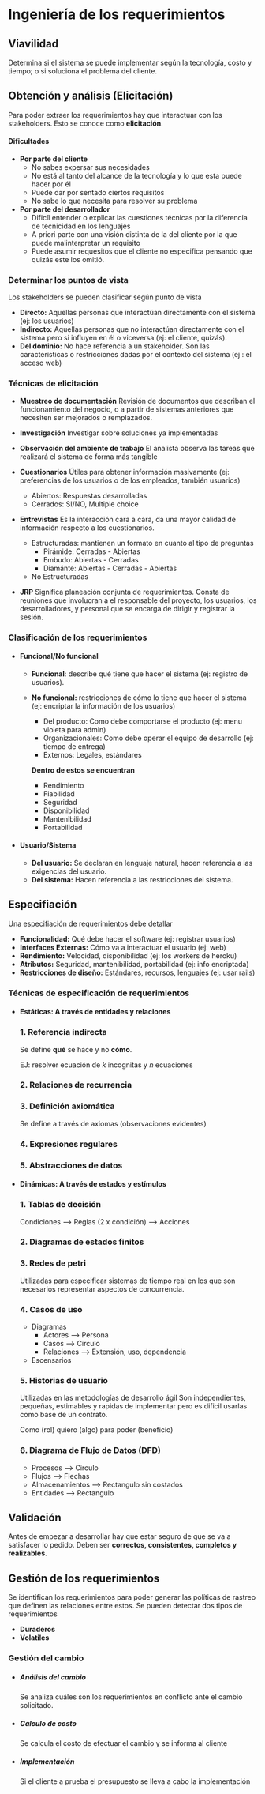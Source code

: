 

**Ingeniería de los requerimientos**
=======

## Viavilidad ##
Determina si el sistema se puede implementar según la tecnología, costo y tiempo; o si soluciona el problema del cliente.
## Obtención y análisis (Elicitación) ##
Para poder extraer los requerimientos hay que interactuar con los stakeholders. Esto se conoce como **elicitación**.
#### Dificultades

- **Por parte del cliente**
    - No sabes expersar sus necesidades
    - No está al tanto del alcance de la tecnología y lo que esta puede hacer por él
    - Puede dar por sentado ciertos requisitos
    - No sabe lo que necesita para resolver su problema
- **Por parte del desarrollador**
    - Dificíl entender o explicar las cuestiones técnicas por la diferencia de tecnicidad en los lenguajes
    - A priori parte con una visión distinta de la del cliente por la que puede malinterpretar un requisito
    - Puede asumir requesitos que el cliente no especifica pensando que quizás este los omitió.

### Determinar los puntos de vista
Los stakeholders se pueden clasificar según punto de vista
- **Directo:** Aquellas personas que interactúan directamente con el sistema (ej: los usuarios)
- **Indirecto:** Aquellas personas que no interactúan directamente con el sistema pero si influyen en él o viceversa (ej: el cliente, quizás).
- **Del dominio:** No hace referencia a un stakeholder. Son las características o restricciones dadas por el contexto del sistema (ej : el acceso web)

### Técnicas de elicitación

- **Muestreo de documentación**
Revisión de documentos que describan el funcionamiento del negocio, o a partir de sistemas anteriores que necesiten ser mejorados o remplazados.

- **Investigación**
Investigar sobre soluciones ya implementadas

- **Observación del ambiente de trabajo**
El analista observa las tareas que realizará el sistema de forma más tangible

- **Cuestionarios**
Útiles para obtener información masivamente (ej: preferencias de los usuarios o de
los empleados, también usuarios)
    - Abiertos: Respuestas desarrolladas
    - Cerrados: SI/NO, Multiple choice

- **Entrevistas**
Es la interacción cara a cara, da una mayor calidad de información respecto a los cuestionarios.
    -   Estructuradas: mantienen un formato en cuanto al tipo de preguntas
        - Pirámide: Cerradas - Abiertas
        - Embudo: Abiertas - Cerradas
        - Diamánte: Abiertas - Cerradas - Abiertas
    - No Estructuradas

- **JRP**
Significa planeación conjunta de requerimientos. Consta de reuniones que involucran a el responsable del proyecto, los usuarios, los desarrolladores, y personal que se encarga de dirigir y registrar la sesión.

### Clasificación de los requerimientos

- #### Funcional/No funcional
    - **Funcional**: describe qué tiene que hacer el sistema (ej: registro de usuarios).
    - **No funcional:** restricciones de cómo lo tiene que hacer el sistema (ej: encriptar la información de los usuarios)
        - Del producto: Como debe comportarse el producto (ej: menu violeta para admin)
        - Organizacionales: Como debe operar el equipo de desarrollo (ej: tiempo de entrega)
        - Externos: Legales, estándares

        **Dentro de estos se encuentran**
        - Rendimiento
        - Fiabilidad
        - Seguridad
        - Disponibilidad
        - Mantenibilidad
        - Portabilidad

- #### Usuario/Sistema
    - **Del usuario:** Se declaran en lenguaje natural, hacen referencia a las exigencias del usuario.
    - **Del sistema:** Hacen referencia a las restricciones del sistema.

## Especifiación

Una especifiación de requerimientos debe detallar
- **Funcionalidad:** Qué debe hacer el software (ej: registrar usuarios)
- **Interfaces Externas:** Cómo va a interactuar el usuario (ej: web)
- **Rendimiento:** Velocidad, disponibilidad (ej: los workers de heroku)
- **Atributos:** Seguridad, mantenibilidad, portabilidad (ej: info encriptada)
- **Restricciones de diseño:** Estándares, recursos, lenguajes (ej: usar rails)

### Técnicas de especificación de requerimientos
-   #### Estáticas: A través de entidades y relaciones

    ### 1. Referencia indirecta
    Se define **qué** se hace y no **cómo**.

    EJ: resolver ecuación de *k* incognitas y *n* ecuaciones

    ### 2. Relaciones de recurrencia

    ### 3. Definición axiomática
    Se define a través de axiomas (observaciones evidentes)

    ### 4. Expresiones regulares

    ### 5. Abstracciones de datos

-   #### Dinámicas: A través de estados y estímulos

    ### 1. Tablas de decisión
      Condiciones --> Reglas (2 x condición) --> Acciones

    ### 2. Diagramas de estados finitos

    ### 3. Redes de petri
    Utilizadas para especificar sistemas de tiempo real en los que son necesarios representar aspectos de concurrencia.

    ### 4. Casos de uso
    - Diagramas
      - Actores --> Persona
      - Casos --> Circulo
      - Relaciones --> Extensión, uso, dependencia
    - Escensarios

    ### 5. Historias de usuario
    Utilizadas en las metodologías de desarrollo ágil
    Son independientes, pequeñas, estimables y rapidas de implementar pero es dificil usarlas como base de un contrato.

    Como (rol) quiero (algo) para poder (beneficio)

    ### 6. Diagrama de Flujo de Datos (DFD)

    - Procesos  --> Circulo
    - Flujos    --> Flechas
    - Almacenamientos --> Rectangulo sin costados
    - Entidades --> Rectangulo
## Validación
Antes de empezar a desarrollar hay que estar seguro de que se va a satisfacer lo pedido. Deben ser **correctos, consistentes, completos y realizables**.

## Gestión de los requerimientos
Se identifican los requerimientos para poder generar las políticas de rastreo que definen las relaciones entre estos.
Se pueden detectar dos tipos de requerimientos
- **Duraderos**
- **Volatiles**

### Gestión del cambio
- ##### Análisis del cambio
    Se analiza cuáles son los requerimientos en conflicto ante el cambio solicitado.
- ##### Cálculo de costo
    Se calcula el costo de efectuar el cambio y se informa al cliente
- ##### Implementación
    Si el cliente a prueba el presupuesto se lleva a cabo la implementación
